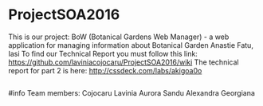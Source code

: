 # ProjectSOA2016

  This is our project: BoW (Botanical Gardens Web Manager) - a web application for managing information about Botanical Garden Anastie Fatu, Iasi
  To find our Technical Report you must follow this link:
https://github.com/laviniacojocaru/ProjectSOA2016/wiki 
 The technical report for part 2 is here:
 http://cssdeck.com/labs/akigoa0o
  
  <pre class="_cssdeck_embed" data-pane="output" data-user="laviniacojocaru" data-href="akigoa0o" data-version="0"></pre><script async src="http://cssdeck.com/assets/js/embed.js"></script>

#info
Team members: 
Cojocaru Lavinia Aurora
Sandu Alexandra Georgiana
